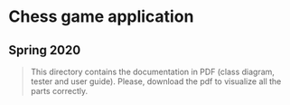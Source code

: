 # Chess game application

## Spring 2020

> This directory contains the documentation in PDF (class diagram, tester and user guide). Please, download the pdf to visualize all the parts correctly. 
